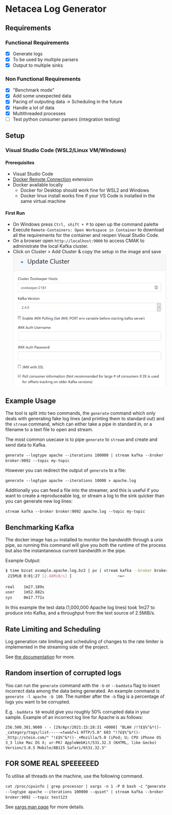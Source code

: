 # Netacea Log Generator

## Requirements 

### Functional Requirements
- [x] Generate logs
- [x] To be used by multiple parsers
- [x] Output to multiple sinks

### Non Functional Requirements
- [x] "Benchmark mode"
- [x] Add some unexpected data
- [x] Pacing of outputing data -> Scheduling in the future
- [x] Handle a lot of data
- [x] Multithreaded processes
- [ ] Test python consumer parsers (integration testing)

## Setup

### Visual Studio Code (WSL2/Linux VM/Windows)

#### Prerequisites

- Visual Studio Code
- [Docker Remote Connection](https://marketplace.visualstudio.com/items?itemName=ms-vscode-remote.remote-containers) extension
- Docker available locally
  - Docker for Desktop should work fine for WSL2 and Windows
  - Docker linux install works fine if your VS Code is installed in the same virtual machine

#### First Run

- On Windows press ```Ctrl, shift + P``` to open up the command palette
- Execute ```Remote-Containers: Open Workspace in Container``` to download all the requirements for the container and reopen Visual Studio Code.
- On a browser open ```http://localhost:9000``` to access CMAK to administrate the local Kafka cluster.
- Click on Cluster > Add Cluster & copy the setup in the image and save 
  ![cmak](docs/cmak_setup.png) 


## Example Usage

The tool is split into two commands, the `generate` command which only deals with generating fake log lines (and printing them to standard out) and the `stream` command, which can either take a pipe in standard in, or a filename to a text file to open and stream.

The most common usecase is to pipe `generate` to `stream` and create and send data to Kafka.

```generate --logtype apache --iterations 100000 | stream kafka --broker broker:9092 --topic my-topic```

However you can redirect the output of `generate` to a file:

```generate --logtype apache --iterations 10000 > apache.log```

Additionally you can feed a file into the streamer, and this is useful if you want to create a reproduceable log, or stream a log to the sink quicker than you can generate new log lines:

```stream kafka --broker broker:9092 apache.log --topic my-topic```

## Benchmarking Kafka

The docker image has `pv` installed to monitor the bandwidth through a unix pipe, so running this command will give you both the runtime of the process but also the instantaneous current bandwidth in the pipe.

Example Output:

```bash
$ time bzcat example.apache.log.bz2 | pv | stream kafka --broker broker:9092 --topic my-topic
 215MiB 0:01:27 [2.48MiB/s] [                    <=>                                ]

real    1m27.189s
user    1m52.882s
sys     0m17.771s
```

In this example the test data (1,000,000 Apache log lines) took 1m27 to produce into Kafka, and a throughput from the text source of 2.5MiB/s.

## Rate Limiting and Scheduling

Log generation rate limiting and scheduling of changes to the rate limiter is implemented in the streaming side of the project.

See [the documentation](docs/rate_limit.md) for more.

## Random insertion of corrupted logs
You can run the ```generate``` command with the ```-b``` or ```--baddata``` flag to insert incorrect data among the data being generated. An example command is ```generate -l apache -b 100```. The number after the ```-b``` flag is a percentage of logs you want to be corrupted. 

E.g. ```-baddata 50``` would give you roughly 50% corrupted data in your sample. Example of an incorrect log line for Apache is as follows:
```
256.500.301.9000 - - [29/Apr/2021:15:28:31 +0000] "BLAH /!?£$%^&*()-_category/tags/list-----=two&f=1 HTTP/5.0" 603 "!?£$%^&*()-_http://stein.com/" "!£$%^&*()-_+Mozilla/5.0 (iPod; U; CPU iPhone OS 3_3 like Mac OS X; ur-PK) AppleWebKit/531.32.3 (KHTML, like Gecko) Version/3.0.5 Mobile/8B115 Safari/6531.32.3"
```
## FOR SOME REAL SPEEEEEED

To utilise all threads on the machine, use the following command.

```cat /proc/cpuinfo | grep processor | xargs -n 1 -P 0 bash -c "generate --logtype apache --iterations 100000 --quiet" | stream kafka --broker broker:9092 --topic test123 ```

See [xargs man page](https://man7.org/linux/man-pages/man1/xargs.1.html) for more details.
